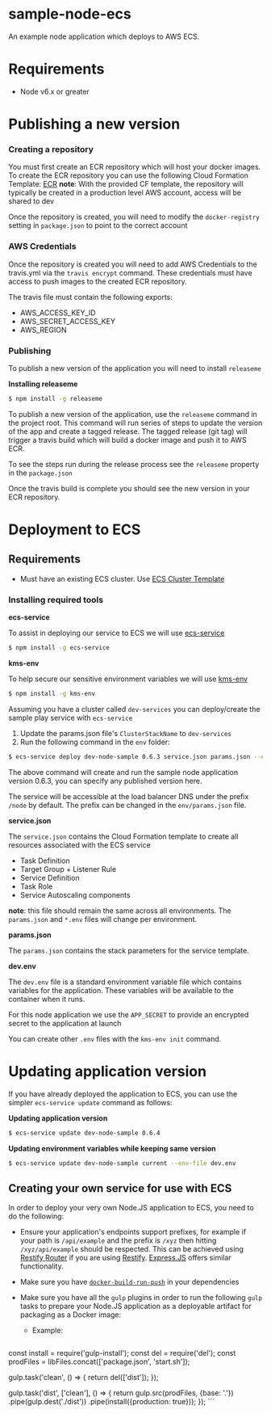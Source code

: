 # sample-node-ecs

An example node application which deploys to AWS ECS.


# Requirements

- Node v6.x or greater

# Publishing a new version

### Creating a repository

You must first create an ECR repository which will host your docker images.
To create the ECR repository you can use the following Cloud Formation Template: [ECR](https://github.com/LoyaltyOne/apollo-platform/blob/master/common/ecs/Repository.yml)
**note**: With the provided CF template, the repository will typically be created in a production level AWS account, access will be shared to dev

Once the repository is created, you will need to modify the `docker-registry` setting
in `package.json` to point to the correct account

### AWS Credentials

Once the repository is created you will need to add AWS Credentials to the travis.yml via the `travis encrypt`
command. These credentials must have access to push images to the created ECR repository.

The travis file must contain the following exports:

- AWS_ACCESS_KEY_ID
- AWS_SECRET_ACCESS_KEY
- AWS_REGION

### Publishing

To publish a new version of the application you will need to install `releaseme`

**Installing releaseme**
```bash
$ npm install -g releaseme
```

To publish a new version of the application, use the `releaseme` command in the project root. This
command will run series of steps to update the version of the app and create a tagged release.
The tagged release (git tag) will trigger a travis build which will build a docker
image and push it to AWS ECR.

To see the steps run during the release process see the `releaseme` property in the `package.json`

Once the travis build is complete you should see the new version in your ECR repository.

# Deployment to ECS

## Requirements
- Must have an existing ECS cluster. Use [ECS Cluster Template](https://github.com/LoyaltyOne/apollo-platform/blob/master/common/ecs/Cluster.yml)

### Installing required tools

**ecs-service**

To assist in deploying our service to ECS we will use [ecs-service](https://github.com/ukayani/ecs-service)

```bash
$ npm install -g ecs-service
```

**kms-env**

To help secure our sensitive environment variables we will use [kms-env](https://github.com/ukayani/kms-env)

```bash
$ npm install -g kms-env
```

Assuming you have a cluster called `dev-services` you can deploy/create
the sample play service with `ecs-service`

1. Update the params.json file's `ClusterStackName` to `dev-services`
2. Run the following command in the `env` folder:

```bash
$ ecs-service deploy dev-node-sample 0.6.3 service.json params.json --env-file dev.env --tag-file tags.json
```

The above command will create and run the sample node application version 0.6.3, you can specify any published version here.

The service will be accessible at the load balancer DNS under the prefix `/node` by default.
The prefix can be changed in the `env/params.json` file.

**service.json**

The `service.json` contains the Cloud Formation template to create all resources associated with the ECS service

- Task Definition
- Target Group + Listener Rule
- Service Definition
- Task Role
- Service Autoscaling components

**note**: this file should remain the same across all environments.
The `params.json` and `*.env` files will change per environment.

**params.json**

The `params.json` contains the stack parameters for the service template.

**dev.env**

The `dev.env` file is a standard environment variable file which contains variables for
the application. These variables will be available to the container when it runs.

For this node application we use the `APP_SECRET` to provide an encrypted secret to the application at launch

You can create other `.env` files with the `kms-env init` command.

# Updating application version

If you have already deployed the application to ECS,
you can use the simpler `ecs-service update` command as follows:

**Updating application version**
```bash
$ ecs-service update dev-node-sample 0.6.4
```

**Updating environment variables while keeping same version**
```bash
$ ecs-service update dev-node-sample current --env-file dev.env
```


## Creating your own service for use with ECS
In order to deploy your very own Node.JS application to ECS, you need to
do the following:

- Ensure your application's endpoints support prefixes, for example if
your path is `/api/example` and the prefix is `/xyz` then hitting
`/xyz/api/example` should be respected. This can be achieved using
[Restify Router](https://github.com/ukayani/restify-router#prefixing-routes)
if you are using [Restify](https://github.com/restify/node-restify).
[Express.JS](https://expressjs.com/) offers similar functionality.

- Make sure you have [`docker-build-run-push`](https://www.npmjs.com/package/docker-build-run-push)
in your dependencies

- Make sure you have all the `gulp` plugins in order to run the following
`gulp` tasks to prepare your Node.JS application as a deployable 
artifact for packaging as a Docker image:
    - Example: 
    ```javascript
const install = require('gulp-install');
const del = require('del');
const prodFiles = libFiles.concat(['package.json', 'start.sh']);
    
gulp.task('clean', () => {
  return del(['dist']);
});

gulp.task('dist', ['clean'], () => {
  return gulp.src(prodFiles, {base: '.'})
             .pipe(gulp.dest('./dist'))
             .pipe(install({production: true}));
});
    ```
